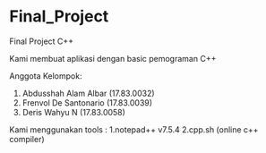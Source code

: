 # Final_Project
Final Project C++

Kami membuat aplikasi dengan basic pemograman C++

Anggota Kelompok:
1. Abdusshah Alam Albar (17.83.0032)
2. Frenvol De Santonario (17.83.0039)
3. Deris Wahyu N (17.83.0058)

Kami menggunakan tools :
1.notepad++ v7.5.4
2.cpp.sh (online c++ compiler)
